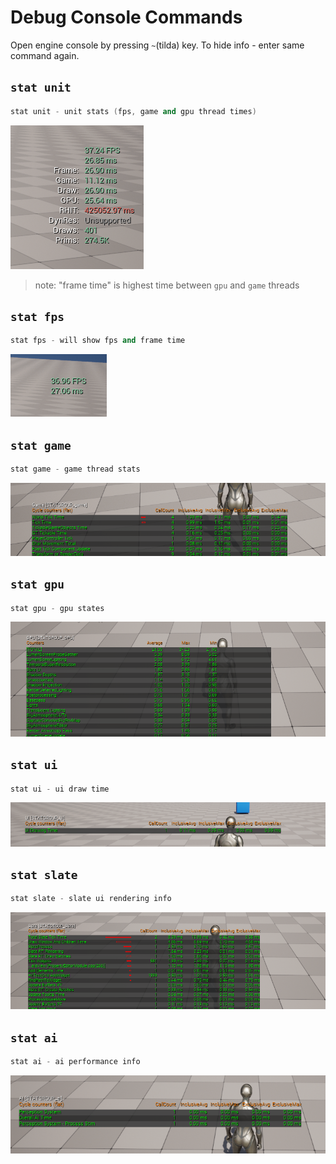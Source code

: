 # Debug Console Commands
Open engine console by pressing `~`(tilda) key.
To hide info - enter same command again.
## `stat unit`
```cpp
stat unit - unit stats (fps, game and gpu thread times)
```
![444d104f746f0f4ee777eaa87e8aece1.png](../../images/444d104f746f0f4ee777eaa87e8aece1.png)

> note: "frame time" is highest time between `gpu` and `game` threads

## `stat fps`
```cpp
stat fps - will show fps and frame time
```
![088432c33d5b06f9da463e7c3d4d4d62.png](../../images/088432c33d5b06f9da463e7c3d4d4d62.png)
## `stat game`
```cpp
stat game - game thread stats
```
![e1756c3cd53b4ed980eac2c2de09824b.png](../../images/e1756c3cd53b4ed980eac2c2de09824b.png)
## `stat gpu`
```cpp
stat gpu - gpu states
```
![504a960b4776a4f7d944891b49b0c597.png](../../images/504a960b4776a4f7d944891b49b0c597.png)
## `stat ui`
```cpp
stat ui - ui draw time
```
![8834cf82e79fa5919cb7c853467937b0.png](../../images/8834cf82e79fa5919cb7c853467937b0.png)
## `stat slate`
```cpp
stat slate - slate ui rendering info
```
![aad5900e224b7790f1adb364a81a6698.png](../../images/aad5900e224b7790f1adb364a81a6698.png)
## `stat ai`
```cpp
stat ai - ai performance info
```
![d02a7aa42edd8888288296fbf78ca92b.png](../../images/d02a7aa42edd8888288296fbf78ca92b.png)
